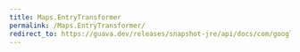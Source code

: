 ```yaml
---
title: Maps.EntryTransformer
permalink: /Maps.EntryTransformer/
redirect_to: https://guava.dev/releases/snapshot-jre/api/docs/com/google/common/collect/Maps.EntryTransformer.html
---
```

